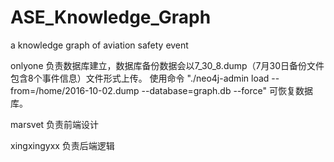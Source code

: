 # ASE_Knowledge_Graph
a knowledge graph of aviation safety event 

onlyone 负责数据库建立，数据库备份数据会以7_30_8.dump（7月30日备份文件包含8个事件信息）文件形式上传。
使用命令 "./neo4j-admin load --from=/home/2016-10-02.dump --database=graph.db --force" 可恢复数据库。

marsvet 负责前端设计

xingxingyxx 负责后端逻辑
